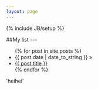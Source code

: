 ```yaml
---
layout: page
---
```

{% include JB/setup %}


##My list ---

<ul class="posts">
  {% for post in site.posts %}
    <li><span>{{ post.date | date_to_string }}</span> &raquo; </li>
    <li><a href="{{ BASE_PATH }}{{ post.url }}">{{ post.title }}</a></li>
  {% endfor %}
</ul>








'heihei'



